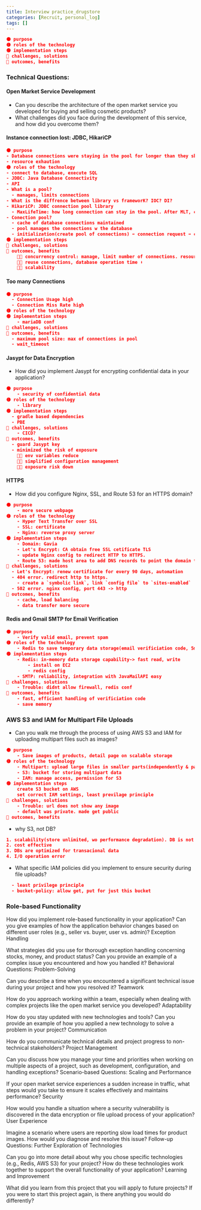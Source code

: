 ```yaml
---
title: Interview practice_drugstore
categories: [Recruit, personal_log]
tags: []
---
```


```json
🟠 purpose
🟡 roles of the technology
🟢 implementation steps
🔴 challenges, solutions
🔵 outcomes, benefits
```

### Technical Questions:

#### Open Market Service Development

- Can you describe the architecture of the open market service you developed for buying and selling cosmetic products?
- What challenges did you face during the development of this service, and how did you overcome them?

#### Instance connection lost: JDBC, HikariCP

```json
🟠 purpose
- Database connections were staying in the pool for longer than they should
- resource exhaution
🟡 roles of the technology
- connect to database, execute SQL
- JDBC: Java Database Connectivity
- API
- What is a pool?
  - manages, limits connections
- What is the diffrence between library vs frameworK? IOC? DI?
- HikariCP: JDBC connection pool library
  - MaxLifeTime: how long connection can stay in the pool. After MLT, connection closed and removed from pool and recycled.
- Conection pool?
  - cache of database connections maintained
  - pool manages the connections w the database
  - initialization(create pool of connections) ➡️ connection request ➡️ conection reuse ➡️ connection release
🟢 implementation steps
🔴 challenges, solutions
🔵 outcomes, benefits
    👍🏻 concurrency control: manage, limit number of connections. resource exhaution ⬇️
    👍🏻 reuse connections, database operation time ⬇️
    👍🏻 scalability
```

#### Too many Connections

```json
🟠 purpose
  - Connection Usage high
  - Connection Miss Rate high
🟡 roles of the technology
🟢 implementation steps
    - mariaDB conf
🔴 challenges, solutions
🔵 outcomes, benefits
  - maximum pool size: max of connections in pool
  - wait_timeout
```

#### Jasypt for Data Encryption

- How did you implement Jasypt for encrypting confidential data in your application?

```json
🟠 purpose
    - security of confidential data
🟡 roles of the technology
    - library
🟢 implementation steps
  - gradle based dependencies
  - PBE
🔴 challenges, solutions
    - CICD?
🔵 outcomes, benefits
  - guard Jasypt key
  - minimized the risk of exposure
    👍🏻 env variables reduce
    👍🏻 simplified configuration management
    👍🏻 exposure risk down

```

#### HTTPS

- How did you configure Nginx, SSL, and Route 53 for an HTTPS domain?

```json
🟠 purpose
    - more secure webpage
🟡 roles of the technology
    - Hyper Text Transfer over SSL
    - SSL: certificate
    - Nginx: reverse proxy server
🟢 implementation steps
    - Domain: Gavia
    - Let's Encrypt: CA obtain free SSL cetificate TLS
    - update Nginx config to redirect HTTP to HTTPS.
    - Route 53: made host area to add DNS records to point the domain to our server's IP address.
🔴 challenges, solutions
  - Let's Encrypt: renew certificate for every 90 days, automation
  - 404 error. redirect http to https.
    - create a `symbolic link`, link `config file` to `sites-enabled`
  - 502 error. nginx config, port 443 -> http
🔵 outcomes, benefits
    - cache, load balancing
    - data transfer more secure
```

#### Redis and Gmail SMTP for Email Verification

```json
🟠 purpose
    - Verify valid email, prevent spam
🟡 roles of the technology
    - Redis to save temporary data storage(email verificiation code, 5mins)
🟢 implementation steps
    - Redis: in-memory data storage capability-> fast read, write
        - install on EC2
        - redis config
    - SMTP: reliability, integration with JavaMailAPI easy
🔴 challenges, solutions
    - Trouble: didnt allow firewall, redis conf
🔵 outcomes, benefits
    - fast, efficient handling of verificiation code
    - save memory

```

### AWS S3 and IAM for Multipart File Uploads

- Can you walk me through the process of using AWS S3 and IAM for uploading multipart files such as images?

```json
🟠 purpose
    - Save images of products, detail page on scalable storage
🟡 roles of the technology
    - Multipart: upload large files in smaller parts(independently & parallel)
    - S3: bucket for storing multipart data
    - IAM: manage access, permission for S3
🟢 implementation steps
    create S3 bucket on AWS
    set correct IAM settings, least previlage principle
🔴 challenges, solutions
    - Trouble: url does not show any image
    - default was private. made get public
🔵 outcomes, benefits
```

- why S3, not DB?

```json
1. scalability(store unlimited, wo performance degradation). DB is not for handling binary services
2. cost effective
3. DBs are optimized for transacional data
4. I/O operation error
```

- What specific IAM policies did you implement to ensure security during file uploads?

```json
  - least privilege principle
  - bucket-policy: allow get, put for just this bucket
```

### Role-based Functionality

How did you implement role-based functionality in your application?
Can you give examples of how the application behavior changes based on different user roles (e.g., seller vs. buyer, user vs. admin)?
Exception Handling

What strategies did you use for thorough exception handling concerning stocks, money, and product status?
Can you provide an example of a complex issue you encountered and how you handled it?
Behavioral Questions:
Problem-Solving

Can you describe a time when you encountered a significant technical issue during your project and how you resolved it?
Teamwork

How do you approach working within a team, especially when dealing with complex projects like the open market service you developed?
Adaptability

How do you stay updated with new technologies and tools? Can you provide an example of how you applied a new technology to solve a problem in your project?
Communication

How do you communicate technical details and project progress to non-technical stakeholders?
Project Management

Can you discuss how you manage your time and priorities when working on multiple aspects of a project, such as development, configuration, and handling exceptions?
Scenario-based Questions:
Scaling and Performance

If your open market service experiences a sudden increase in traffic, what steps would you take to ensure it scales effectively and maintains performance?
Security

How would you handle a situation where a security vulnerability is discovered in the data encryption or file upload process of your application?
User Experience

Imagine a scenario where users are reporting slow load times for product images. How would you diagnose and resolve this issue?
Follow-up Questions:
Further Exploration of Technologies

Can you go into more detail about why you chose specific technologies (e.g., Redis, AWS S3) for your project?
How do these technologies work together to support the overall functionality of your application?
Learning and Improvement

What did you learn from this project that you will apply to future projects?
If you were to start this project again, is there anything you would do differently?
